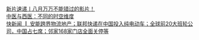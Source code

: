   
[新片速递丨八月万万不能错过的影片！](http://www.dianyue.me/archives/974/qrvmsvymc3x2cp9k/)  
[中医与西医：不同的时空维度](http://www.dianyue.me/archives/425/y4m8m8siko31ykiu/)  
[快新闻 ┃ 安能跨界物流地产；联邦快递在中国投入纯电动车；全球前20大班轮公司，中国占七席；邻家168家门店全面关停等](http://www.dianyue.me/archives/894/8du5qgu6t61n68r5/)